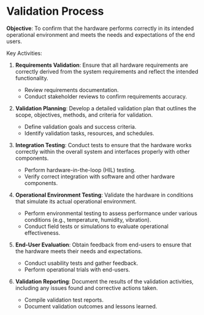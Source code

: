 # Validation Process

**Objective**: To confirm that the hardware performs correctly in its intended operational environment and meets the needs and expectations of the end users.

Key Activities:

1. **Requirements Validation**: Ensure that all hardware requirements are correctly derived from the system requirements and reflect the intended functionality.
   - Review requirements documentation.
   - Conduct stakeholder reviews to confirm requirements accuracy.

2. **Validation Planning**: Develop a detailed validation plan that outlines the scope, objectives, methods, and criteria for validation.
   - Define validation goals and success criteria.
   - Identify validation tasks, resources, and schedules.

3. **Integration Testing**: Conduct tests to ensure that the hardware works correctly within the overall system and interfaces properly with other components.
   - Perform hardware-in-the-loop (HIL) testing.
   - Verify correct integration with software and other hardware components.

4. **Operational Environment Testing**: Validate the hardware in conditions that simulate its actual operational environment.
   - Perform environmental testing to assess performance under various conditions (e.g., temperature, humidity, vibration).
   - Conduct field tests or simulations to evaluate operational effectiveness.

5. **End-User Evaluation**: Obtain feedback from end-users to ensure that the hardware meets their needs and expectations.
   - Conduct usability tests and gather feedback.
   - Perform operational trials with end-users.

6. **Validation Reporting**: Document the results of the validation activities, including any issues found and corrective actions taken.
   - Compile validation test reports.
   - Document validation outcomes and lessons learned.
